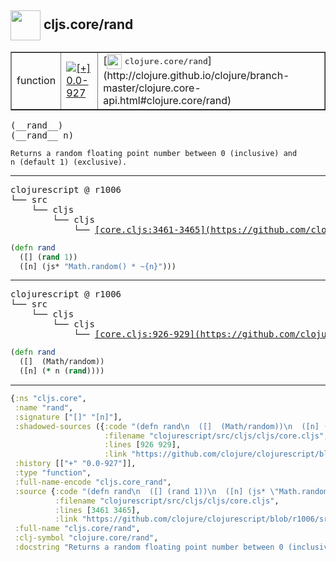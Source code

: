 ## <img width="48px" valign="middle" src="http://i.imgur.com/Hi20huC.png"> cljs.core/rand

 <table border="1">
<tr>
<td>function</td>
<td><a href="https://github.com/cljsinfo/api-refs/tree/0.0-927"><img valign="middle" alt="[+] 0.0-927" src="https://img.shields.io/badge/+-0.0--927-lightgrey.svg"></a> </td>
<td>
[<img height="24px" valign="middle" src="http://i.imgur.com/1GjPKvB.png"> <samp>clojure.core/rand</samp>](http://clojure.github.io/clojure/branch-master/clojure.core-api.html#clojure.core/rand)
</td>
</tr>
</table>

 <samp>
(__rand__)<br>
(__rand__ n)<br>
</samp>

```
Returns a random floating point number between 0 (inclusive) and
n (default 1) (exclusive).
```

---

 <pre>
clojurescript @ r1006
└── src
    └── cljs
        └── cljs
            └── <ins>[core.cljs:3461-3465](https://github.com/clojure/clojurescript/blob/r1006/src/cljs/cljs/core.cljs#L3461-L3465)</ins>
</pre>

```clj
(defn rand
  ([] (rand 1))
  ([n] (js* "Math.random() * ~{n}")))
```


---

 <pre>
clojurescript @ r1006
└── src
    └── cljs
        └── cljs
            └── <ins>[core.cljs:926-929](https://github.com/clojure/clojurescript/blob/r1006/src/cljs/cljs/core.cljs#L926-L929)</ins>
</pre>

```clj
(defn rand
  ([]  (Math/random))
  ([n] (* n (rand))))
```

---

```clj
{:ns "cljs.core",
 :name "rand",
 :signature ["[]" "[n]"],
 :shadowed-sources ({:code "(defn rand\n  ([]  (Math/random))\n  ([n] (* n (rand))))",
                     :filename "clojurescript/src/cljs/cljs/core.cljs",
                     :lines [926 929],
                     :link "https://github.com/clojure/clojurescript/blob/r1006/src/cljs/cljs/core.cljs#L926-L929"}),
 :history [["+" "0.0-927"]],
 :type "function",
 :full-name-encode "cljs.core_rand",
 :source {:code "(defn rand\n  ([] (rand 1))\n  ([n] (js* \"Math.random() * ~{n}\")))",
          :filename "clojurescript/src/cljs/cljs/core.cljs",
          :lines [3461 3465],
          :link "https://github.com/clojure/clojurescript/blob/r1006/src/cljs/cljs/core.cljs#L3461-L3465"},
 :full-name "cljs.core/rand",
 :clj-symbol "clojure.core/rand",
 :docstring "Returns a random floating point number between 0 (inclusive) and\nn (default 1) (exclusive)."}

```

